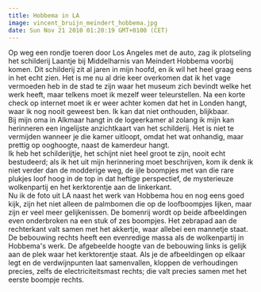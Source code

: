 ```yaml
---
title: Hobbema in LA
image: vincent_bruijn_meindert_hobbema.jpg
date: Sun Nov 21 2010 01:20:19 GMT+0100 (CET)
---
```


Op weg een rondje toeren door Los Angeles met de auto, zag ik plotseling het schilderij Laantje bij Middelharnis van Meindert Hobbema voorbij komen. Dit schilderij zit al jaren in mijn hoofd, en ik wil het heel graag eens in het echt zien. Het is me nu al drie keer overkomen dat ik het vage vermoeden heb in de stad te zijn waar het museum zich bevindt welke het werk heeft, maar telkens moet ik mezelf weer teleurstellen. Na een korte check op internet moet ik er weer achter komen dat het in Londen hangt, waar ik nog nooit geweest ben. Ik kan dat niet onthouden, blijkbaar.<br />
Bij mijn oma in Alkmaar hangt in de logeerkamer al zolang ik mijn kan herinneren een ingelijste anzichtkaart van het schilderij. Het is niet te vermijden wanneer je die kamer uitloopt, omdat het wat onhandig, maar prettig op ooghoogte, naast de kamerdeur hangt.<br />Ik heb het schilderijtje, het schijnt niet heel groot te zijn, nooit echt bestudeerd; als ik het uit mijn herinnering moet beschrijven, kom ik denk ik niet verder dan de modderige weg, de ijle boompjes met van die rare plukjes loof hoog in de top in dat heftige perspectief, de mysterieuze wolkenpartij en het kerktorentje aan de linkerkant.<br />
Nu ik de foto uit LA naast het werk van Hobbema hou en nog eens goed kijk, zijn het niet alleen de palmbomen die op de loofboompjes lijken, maar zijn er veel meer gelijkenissen. De bomenrij wordt op beide afbeeldingen even onderbroken na een stuk of zes boompjes. Het zebrapad aan de rechterkant valt samen met het akkertje, waar allebei een mannetje staat. De bebouwing rechts heeft een evenredige massa als de wolkenpartij in Hobbema's werk. De afgebeelde hoogte van de bebouwing links is gelijk aan de plek waar het kerktorentje staat. Als je de afbeeldingen op elkaar legt en de verdwijnpunten laat samenvallen, kloppen de verhoudingen precies, zelfs de electriciteitsmast rechts; die valt precies samen met het eerste boompje rechts.
